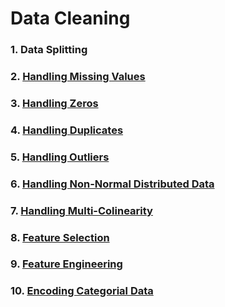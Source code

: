 # Data Cleaning
### 1. Data Splitting
### 2. [Handling Missing Values](https://github.com/tbgrun/machine_learning/blob/main/02%20-%20Data%20Cleaning/01%20-%20Handling%20Missing%20Values.md)
### 3. [Handling Zeros](https://github.com/tbgrun/machine_learning/blob/main/02%20-%20Data%20Cleaning/02%20-%20Handling%20Zeros)
### 4. [Handling Duplicates](https://github.com/tbgrun/machine_learning/blob/main/02%20-%20Data%20Cleaning/03%20-%20Handling%20Duplicates.md)
### 5. [Handling Outliers](https://github.com/tbgrun/machine_learning/blob/main/02%20-%20Data%20Cleaning/04%20-%20Handling%20Outliers.md)
### 6. [Handling Non-Normal Distributed Data](https://github.com/tbgrun/machine_learning/blob/main/02%20-%20Data%20Cleaning/05%20-%20Handling%20Non-Normal%20Distributed%20Data.md)
### 7. [Handling Multi-Colinearity](https://github.com/tbgrun/machine_learning/blob/main/02%20-%20Data%20Cleaning/06%20-%20Handling%20Multi-Colinearity.md)
### 8. [Feature Selection](https://github.com/tbgrun/machine_learning/blob/main/02%20-%20Data%20Cleaning/07%20-%20Feature%20Selection.md)
### 9. [Feature Engineering](https://github.com/tbgrun/machine_learning/blob/main/02%20-%20Data%20Cleaning/08%20-%20Feature%20Engineering.md)
### 10. [Encoding Categorial Data](https://github.com/tbgrun/machine_learning/blob/main/02%20-%20Data%20Cleaning/09%20-%20Encoding%20Categorial%20Data.md)
